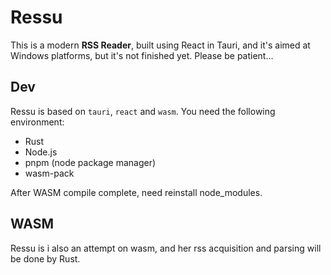 # Ressu

This is a modern **RSS Reader**, built using React in Tauri, and it's aimed at Windows platforms, but it's not finished yet. Please be patient...


## Dev

Ressu is based on `tauri`, `react` and `wasm`.
You need the following environment:

- Rust
- Node.js
- pnpm (node package manager)
- wasm-pack

After WASM compile complete, need reinstall node_modules.


## WASM

Ressu is i also an  attempt on wasm, and her rss acquisition and parsing will be done by Rust.
